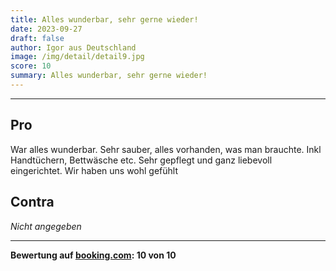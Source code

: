 ```yaml
---
title: Alles wunderbar, sehr gerne wieder!
date: 2023-09-27
draft: false
author: Igor aus Deutschland
image: /img/detail/detail9.jpg
score: 10
summary: Alles wunderbar, sehr gerne wieder!
---
```


---

## Pro

War alles wunderbar.
Sehr sauber, alles vorhanden, was man brauchte.
Inkl Handtüchern, Bettwäsche etc. Sehr gepflegt und ganz liebevoll eingerichtet. 
Wir haben uns wohl gefühlt

## Contra

*Nicht angegeben*

---

**Bewertung auf [booking.com](https://www.booking.com/hotel/de/gasthaus-wini.de.html): 10 von 10**
